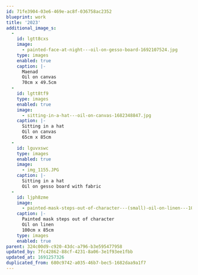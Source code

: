 ```yaml
---
id: 71fe3904-03e6-469e-ac8f-036758ac2352
blueprint: work
title: '2023'
additional_image_s:
  -
    id: lgtt8cxs
    image:
      - painted-face-at-night---oil-on-gesso-board-1692107524.jpg
    type: images
    enabled: true
    caption: |-
      Maenad
      Oil on canvas
      70cm x 49.5cm
  -
    id: lgtt8tf9
    type: images
    enabled: true
    image:
      - sitting-in-a-hat---oil-on-canvas-1682348847.jpg
    caption: |-
      Sitting in a hat
      Oil on canvas
      65cm x 85cm
  -
    id: lguvxswc
    type: images
    enabled: true
    image:
      - img_1155.JPG
    caption: |-
      Sitting in a hat
      Oil on gesso board with fabric
  -
    id: ljph8zme
    image:
      - painted-mask-steps-out-of-character---(small)-oil-on-linen---100cm-x-85cm.jpg
    caption: |-
      Painted mask steps out of character
      Oil on linen
      100cm x 85cm
    type: images
    enabled: true
parent: 324c00d9-c920-43dc-a796-b3e595477958
updated_by: 7fc42862-88cf-4231-8a06-3e1f93ee1fbb
updated_at: 1691257326
duplicated_from: 680c9742-a035-46b7-bec5-1682daa9a1f7
---
```

